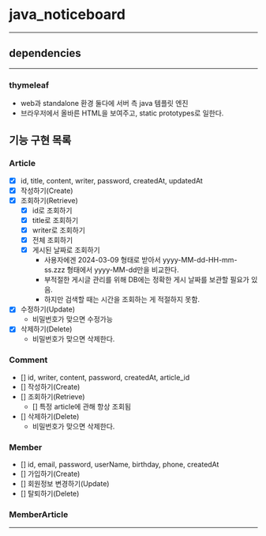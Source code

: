 # java_noticeboard

-----

## dependencies

---

### thymeleaf
- web과 standalone 환경 둘다에 서버 측 java 템플릿 엔진
- 브라우저에서 올바른 HTML을 보여주고, static prototypes로 일한다.


## 기능 구현 목록
### Article
- [x] id, title, content, writer, password, createdAt, updatedAt
- [x] 작성하기(Create)
- [x] 조회하기(Retrieve)
  - [x] id로 조회하기
  - [x] title로 조회하기
  - [x] writer로 조회하기
  - [x] 전체 조회하기
  - [x] 게시된 날짜로 조회하기
    - 사용자에겐 2024-03-09 형태로 받아서 yyyy-MM-dd-HH-mm-ss.zzz 형태에서 yyyy-MM-dd만을 비교한다.
    - 부적절한 게시글 관리를 위해 DB에는 정확한 게시 날짜를 보관할 필요가 있음.
    - 하지만 검색할 때는 시간을 조회하는 게 적절하지 못함.
- [x] 수정하기(Update)
  - 비밀번호가 맞으면 수정가능
- [x] 삭제하기(Delete)
  - 비밀번호가 맞으면 삭제한다.

### Comment
- [] id, writer, content, password, createdAt, article_id
- [] 작성하기(Create)
- [] 조회하기(Retrieve)
  - [] 특정 article에 관해 항상 조회됨
- [] 삭제하기(Delete)
  - 비밀번호가 맞으면 삭제한다.

### Member
- [] id, email, password, userName, birthday, phone, createdAt
- [] 가입하기(Create)
- [] 회원정보 변경하기(Update)
- [] 탈퇴하기(Delete)

### MemberArticle


---
